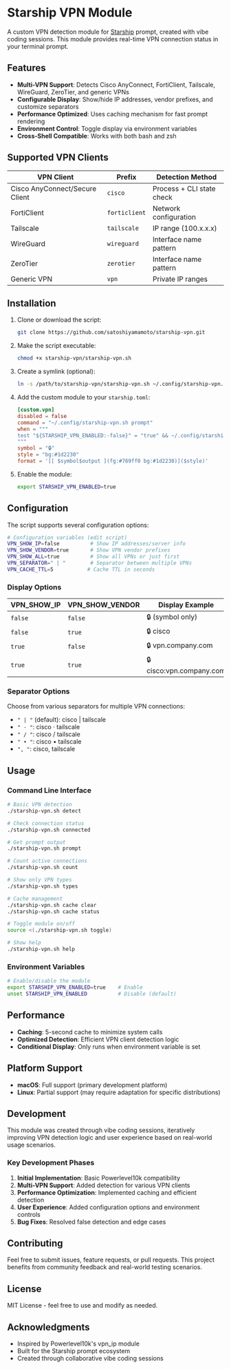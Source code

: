 # Starship VPN Module

A custom VPN detection module for [Starship](https://starship.rs/) prompt, created with vibe coding sessions. This module provides real-time VPN connection status in your terminal prompt.

## Features

- **Multi-VPN Support**: Detects Cisco AnyConnect, FortiClient, Tailscale, WireGuard, ZeroTier, and generic VPNs
- **Configurable Display**: Show/hide IP addresses, vendor prefixes, and customize separators
- **Performance Optimized**: Uses caching mechanism for fast prompt rendering
- **Environment Control**: Toggle display via environment variables
- **Cross-Shell Compatible**: Works with both bash and zsh

## Supported VPN Clients

| VPN Client | Prefix | Detection Method |
|------------|--------|------------------|
| Cisco AnyConnect/Secure Client | `cisco` | Process + CLI state check |
| FortiClient | `forticlient` | Network configuration |
| Tailscale | `tailscale` | IP range (100.x.x.x) |
| WireGuard | `wireguard` | Interface name pattern |
| ZeroTier | `zerotier` | Interface name pattern |
| Generic VPN | `vpn` | Private IP ranges |

## Installation

1. Clone or download the script:
   ```bash
   git clone https://github.com/satoshiyamamoto/starship-vpn.git
   ```

2. Make the script executable:
   ```bash
   chmod +x starship-vpn/starship-vpn.sh
   ```

3. Create a symlink (optional):
   ```bash
   ln -s /path/to/starship-vpn/starship-vpn.sh ~/.config/starship-vpn.sh
   ```

4. Add the custom module to your `starship.toml`:
   ```toml
   [custom.vpn]
   disabled = false
   command = "~/.config/starship-vpn.sh prompt"
   when = """
   test "${STARSHIP_VPN_ENABLED:-false}" = "true" && ~/.config/starship-vpn.sh connected
   """
   symbol = "🔒"
   style = "bg:#1d2230"
   format = '[[ $symbol$output ](fg:#769ff0 bg:#1d2230)]($style)'
   ```

5. Enable the module:
   ```bash
   export STARSHIP_VPN_ENABLED=true
   ```

## Configuration

The script supports several configuration options:

```bash
# Configuration variables (edit script)
VPN_SHOW_IP=false          # Show IP addresses/server info
VPN_SHOW_VENDOR=true       # Show VPN vendor prefixes
VPN_SHOW_ALL=true          # Show all VPNs or just first
VPN_SEPARATOR=" | "        # Separator between multiple VPNs
VPN_CACHE_TTL=5           # Cache TTL in seconds
```

### Display Options

| VPN_SHOW_IP | VPN_SHOW_VENDOR | Display Example |
|-------------|-----------------|-----------------|
| `false` | `false` | 🔒 (symbol only) |
| `false` | `true` | 🔒 cisco |
| `true` | `false` | 🔒 vpn.company.com |
| `true` | `true` | 🔒 cisco:vpn.company.com |

### Separator Options

Choose from various separators for multiple VPN connections:
- `" | "` (default): cisco | tailscale
- `" · "`: cisco · tailscale
- `" / "`: cisco / tailscale
- `" • "`: cisco • tailscale
- `", "`: cisco, tailscale

## Usage

### Command Line Interface

```bash
# Basic VPN detection
./starship-vpn.sh detect

# Check connection status
./starship-vpn.sh connected

# Get prompt output
./starship-vpn.sh prompt

# Count active connections
./starship-vpn.sh count

# Show only VPN types
./starship-vpn.sh types

# Cache management
./starship-vpn.sh cache clear
./starship-vpn.sh cache status

# Toggle module on/off
source <(./starship-vpn.sh toggle)

# Show help
./starship-vpn.sh help
```

### Environment Variables

```bash
# Enable/disable the module
export STARSHIP_VPN_ENABLED=true    # Enable
unset STARSHIP_VPN_ENABLED          # Disable (default)
```

## Performance

- **Caching**: 5-second cache to minimize system calls
- **Optimized Detection**: Efficient VPN client detection logic
- **Conditional Display**: Only runs when environment variable is set

## Platform Support

- **macOS**: Full support (primary development platform)
- **Linux**: Partial support (may require adaptation for specific distributions)

## Development

This module was created through vibe coding sessions, iteratively improving VPN detection logic and user experience based on real-world usage scenarios.

### Key Development Phases

1. **Initial Implementation**: Basic Powerlevel10k compatibility
2. **Multi-VPN Support**: Added detection for various VPN clients
3. **Performance Optimization**: Implemented caching and efficient detection
4. **User Experience**: Added configuration options and environment controls
5. **Bug Fixes**: Resolved false detection and edge cases

## Contributing

Feel free to submit issues, feature requests, or pull requests. This project benefits from community feedback and real-world testing scenarios.

## License

MIT License - feel free to use and modify as needed.

## Acknowledgments

- Inspired by Powerlevel10k's vpn_ip module
- Built for the Starship prompt ecosystem
- Created through collaborative vibe coding sessions